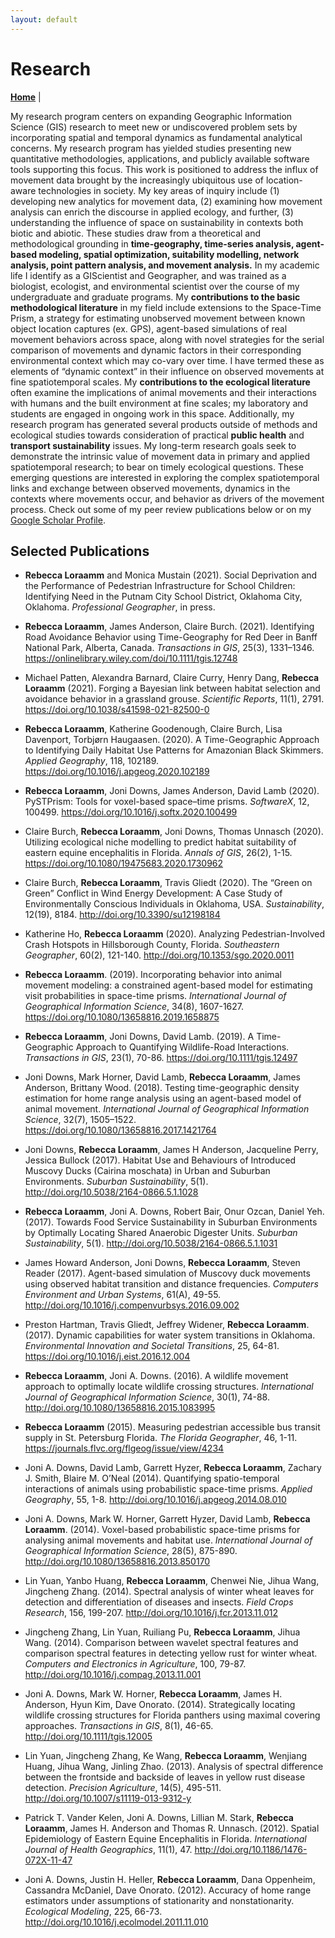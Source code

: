 ```yaml
---
layout: default
---
```

# Research
**[Home](./index.md)** |

My research program centers on expanding Geographic Information Science (GIS) research to meet new or undiscovered problem sets by incorporating spatial and temporal dynamics as fundamental analytical concerns. My research program has yielded studies presenting new quantitative methodologies, applications, and publicly available software tools supporting this focus. This work is positioned to address the influx of movement data brought by the increasingly ubiquitous use of location-aware technologies in society. My key areas of inquiry include (1) developing new analytics for movement data, (2) examining how movement analysis can enrich the discourse in applied ecology, and further, (3) understanding the influence of space on sustainability in contexts both biotic and abiotic. These studies draw from a theoretical and methodological grounding in **time-geography, time-series analysis, agent-based modeling, spatial optimization, suitability modelling, network analysis, point pattern analysis, and movement analysis.** 
In my academic life I identify as a GIScientist and Geographer, and was trained as a biologist, ecologist, and environmental scientist over the course of my undergraduate and graduate programs. My **contributions to the basic methodological literature** in my field include extensions to the Space-Time Prism, a strategy for estimating unobserved movement between known object location captures (ex. GPS), agent-based simulations of real movement behaviors across space, along with novel strategies for the serial comparison of movements and dynamic factors in their corresponding environmental context which may co-vary over time. I have termed these as elements of “dynamic context” in their influence on observed movements at fine spatiotemporal scales. My **contributions to the ecological literature** often examine the implications of animal movements and their interactions with humans and the built environment at fine scales; my laboratory and students are engaged in ongoing work in this space. Additionally, my research program has generated several products outside of methods and ecological studies towards consideration of practical **public health** and **transport sustainability** issues. My long-term research goals seek to demonstrate the intrinsic value of movement data in primary and applied spatiotemporal research; to bear on timely ecological questions. These emerging questions are interested in exploring the complex spatiotemporal links and exchange between observed movements, dynamics in the contexts where movements occur, and behavior as drivers of the movement process. Check out some of my peer review publications below or on my [Google Scholar Profile][1].

## Selected Publications

- **Rebecca Loraamm** and Monica Mustain (2021). Social Deprivation and the Performance of Pedestrian Infrastructure for School Children: Identifying Need in the Putnam City School District, Oklahoma City, Oklahoma. *Professional Geographer*, in press.

- **Rebecca Loraamm**, James Anderson, Claire Burch. (2021). Identifying Road Avoidance Behavior using Time-Geography for Red Deer in Banff National Park, Alberta, Canada. *Transactions in GIS*, 25(3), 1331–1346. https://onlinelibrary.wiley.com/doi/10.1111/tgis.12748 

- Michael Patten, Alexandra Barnard, Claire Curry, Henry Dang, **Rebecca Loraamm** (2021). Forging a Bayesian link between habitat selection and avoidance behavior in a grassland grouse. *Scientific Reports*, 11(1), 2791. https://doi.org/10.1038/s41598-021-82500-0 

- **Rebecca Loraamm**, Katherine Goodenough, Claire Burch, Lisa Davenport, Torbjørn Haugaasen. (2020). A Time-Geographic Approach to Identifying Daily Habitat Use Patterns for Amazonian Black Skimmers. *Applied Geography*, 118, 102189. https://doi.org/10.1016/j.apgeog.2020.102189 

- **Rebecca Loraamm**, Joni Downs, James Anderson, David Lamb (2020). PySTPrism: Tools for voxel-based space–time prisms. *SoftwareX*, 12, 100499. https://doi.org/10.1016/j.softx.2020.100499 

- Claire Burch, **Rebecca Loraamm**, Joni Downs, Thomas Unnasch (2020). Utilizing ecological niche modelling to predict habitat suitability of eastern equine encephalitis in Florida. *Annals of GIS*, 26(2), 1-15. https://doi.org/10.1080/19475683.2020.1730962

- Claire Burch, **Rebecca Loraamm**, Travis Gliedt (2020). The “Green on Green” Conflict in Wind Energy Development: A Case Study of Environmentally Conscious Individuals in Oklahoma, USA. *Sustainability*, 12(19), 8184. http://doi.org/10.3390/su12198184 

- Katherine Ho, **Rebecca Loraamm** (2020). Analyzing Pedestrian-Involved Crash Hotspots in Hillsborough County, Florida. *Southeastern Geographer*, 60(2), 121-140. http://doi.org/10.1353/sgo.2020.0011 

- **Rebecca Loraamm**. (2019). Incorporating behavior into animal movement modeling: a constrained agent-based model for estimating visit probabilities in space-time prisms. *International Journal of Geographical Information Science*, 34(8), 1607-1627. https://doi.org/10.1080/13658816.2019.1658875 

- **Rebecca Loraamm**, Joni Downs, David Lamb. (2019). A Time-Geographic Approach to Quantifying Wildlife-Road Interactions. *Transactions in GIS*, 23(1), 70-86. https://doi.org/10.1111/tgis.12497 

- Joni Downs, Mark Horner, David Lamb, **Rebecca Loraamm**, James Anderson, Brittany Wood. (2018). Testing time-geographic density estimation for home range analysis using an agent-based model of animal movement. *International Journal of Geographical Information Science*, 32(7), 1505–1522. https://doi.org/10.1080/13658816.2017.1421764 

- Joni Downs, **Rebecca Loraamm**, James H Anderson, Jacqueline Perry, Jessica Bullock (2017). Habitat Use and Behaviours of Introduced Muscovy Ducks (Cairina moschata) in Urban and Suburban Environments. *Suburban Sustainability*, 5(1). http://doi.org/10.5038/2164-0866.5.1.1028 

- **Rebecca Loraamm**, Joni A. Downs, Robert Bair, Onur Ozcan, Daniel Yeh. (2017). Towards Food Service Sustainability in Suburban Environments by Optimally Locating Shared Anaerobic Digester Units. *Suburban Sustainability*, 5(1). http://doi.org/10.5038/2164-0866.5.1.1031 

- James Howard Anderson, Joni Downs, **Rebecca Loraamm**, Steven Reader (2017). Agent-based simulation of Muscovy duck movements using observed habitat transition and distance frequencies. *Computers Environment and Urban Systems*, 61(A), 49-55. http://doi.org/10.1016/j.compenvurbsys.2016.09.002 

- Preston Hartman, Travis Gliedt, Jeffrey Widener, **Rebecca Loraamm**. (2017). Dynamic capabilities for water system transitions in Oklahoma. *Environmental Innovation and Societal Transitions*, 25, 64-81. https://doi.org/10.1016/j.eist.2016.12.004 

- **Rebecca Loraamm**, Joni A. Downs. (2016). A wildlife movement approach to optimally locate wildlife crossing structures. *International Journal of Geographical Information Science*, 30(1), 74-88. http://doi.org/10.1080/13658816.2015.1083995  

- **Rebecca Loraamm** (2015). Measuring pedestrian accessible bus transit supply in St. Petersburg Florida. *The Florida Geographer*, 46, 1-11. https://journals.flvc.org/flgeog/issue/view/4234 

- Joni A. Downs, David Lamb, Garrett Hyzer, **Rebecca Loraamm**, Zachary J. Smith, Blaire M. O’Neal (2014). Quantifying spatio-temporal interactions of animals using probabilistic space-time prisms. *Applied Geography*, 55, 1-8. http://doi.org/10.1016/j.apgeog.2014.08.010 

- Joni A. Downs, Mark W. Horner, Garrett Hyzer, David Lamb, **Rebecca Loraamm**. (2014). Voxel-based probabilistic space-time prisms for analysing animal movements and habitat use. *International Journal of Geographical Information Science*, 28(5), 875-890. http://doi.org/10.1080/13658816.2013.850170 

- Lin Yuan, Yanbo Huang, **Rebecca Loraamm**, Chenwei Nie, Jihua Wang, Jingcheng Zhang. (2014). Spectral analysis of winter wheat leaves for detection and differentiation of diseases and insects. *Field Crops Research*, 156, 199-207. http://doi.org/10.1016/j.fcr.2013.11.012 

- Jingcheng Zhang, Lin Yuan, Ruiliang Pu, **Rebecca Loraamm**, Jihua Wang. (2014). Comparison between wavelet spectral features and comparison spectral features in detecting yellow rust for winter wheat. *Computers and Electronics in Agriculture*, 100, 79-87. http://doi.org/10.1016/j.compag.2013.11.001 

- Joni A. Downs, Mark W. Horner, **Rebecca Loraamm**, James H. Anderson, Hyun Kim, Dave Onorato. (2014). Strategically locating wildlife crossing structures for Florida panthers using maximal covering approaches. *Transactions in GIS*, 8(1), 46-65. http://doi.org/10.1111/tgis.12005 

- Lin Yuan, Jingcheng Zhang, Ke Wang, **Rebecca Loraamm**, Wenjiang Huang, Jihua Wang, Jinling Zhao. (2013). Analysis of spectral difference between the frontside and backside of leaves in yellow rust disease detection. *Precision Agriculture*, 14(5), 495-511. http://doi.org/10.1007/s11119-013-9312-y

- Patrick T. Vander Kelen, Joni A. Downs, Lillian M. Stark, **Rebecca Loraamm**, James H. Anderson and Thomas R. Unnasch. (2012). Spatial Epidemiology of Eastern Equine Encephalitis in Florida. *International Journal of Health Geographics*, 11(1), 47. http://doi.org/10.1186/1476-072X-11-47 

- Joni A. Downs, Justin H. Heller, **Rebecca Loraamm**, Dana Oppenheim, Cassandra McDaniel, Dave Onorato. (2012). Accuracy of home range estimators under assumptions of stationarity and nonstationarity. *Ecological Modeling*, 225, 66-73. http://doi.org/10.1016/j.ecolmodel.2011.11.010

[1]: http://scholar.google.com/citations?user=FBvy3SIAAAAJ&hl=en  "Google Scholar Profile"
